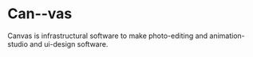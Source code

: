 # Can--vas
Canvas is infrastructural software to make photo-editing and animation-studio and ui-design software.

